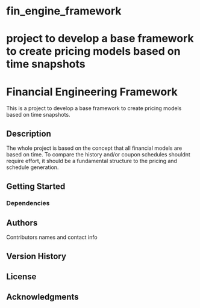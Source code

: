 # fin_engine_framework
project to develop a base framework to create pricing models based on time snapshots
=======
# Financial Engineering Framework

This is a project to develop a base framework to create pricing models based on time snapshots.

## Description

The whole project is based on the concept that all financial models are based on time.
To compare the history and/or coupon schedules shouldnt require effort, it should be a fundamental
structure to the pricing and schedule generation.

## Getting Started

### Dependencies

## Authors

Contributors names and contact info

## Version History

## License
## Acknowledgments

